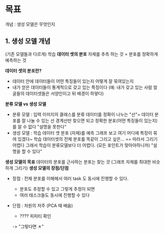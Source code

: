# 목표
개념 : 생성 모델은 무엇인지


## 1. **생성 모델 개념**
(기존 모델들과 다르게) 학습 **데이터 셋의 분포** 자체를 추측 하는 것
= 분포를 정확하게 예측하는 것

**데이터 셋의 분포란?**
- 데이터 안에 데이터들이 어떤 특징들이 있는지 어떻게 잘 묶여있는지
- 내가 얻은 데이터들이 통계적으로 갖고 있는 특징이다 
  (예: 내가 갖고 있는 사람 얼굴들의 데이터셋들은 서양인이고 뒤 배경이 하얗다)


**분류 모델 vs 생성 모델**
- 분류 모델 : 입력 이미지의 클래스를 분류
		데이터를 정확이 나누는 "선"= 데이터 분포를 잘 나눌 수 있는 선
		경계선만 찾으면 되고
		정확한 분포(어떤 특징들이 있는지) 를 알 수 없다
		"설명을 못한다"
- 생성 모델 : 학습 데이터 셋 분포 (자체)를 예측
		그래프 보고 여기 어디에 특징이 묶여 있겠다~ 
		학습 데이터셋의 전체 분포를 똑같이 그리고 싶은... 
		== 따라서 그리기 어렵다 그래서 학습이 분류모델보다 더 어렵다. (모든 포인트가 맞아야하니까)
		"설명을 할 수 있다"

**생성 모델의 목표**
	 데이터의 분포를 근사하는 분포는 찾는 것 (그래프 자체를 최대한 비슷하게 그리기)
**생성 모델의 장점/단점**
-  장점 : 전체 분포를 이해해서 여러 task 도 동시에 진행할 수 있다.
	- 분포도 추정할 수 있고 그렇게 추정이 되면
	- 여러 태스크들도 동시에 진행할 수 있다
		  
- 단점 : 차원의 저주 (PCA 때 배움)
	- ???? 피피티 확인 

	-> "그렇다면 ㅊ"

